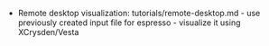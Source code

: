 <!-- TODO by MH - ask TB if not clear -->

- Remote desktop visualization:     tutorials/remote-desktop.md
      - use previously created input file for espresso
      - visualize it using XCrysden/Vesta
